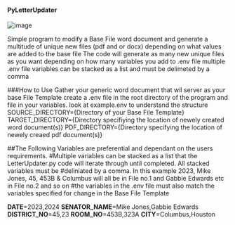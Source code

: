 #### PyLetterUpdater
![image](https://github.com/Dudi1896/PyLetterUpdater/assets/17666999/6b7e4c98-94e6-4aa9-9841-8e94e0fa3d08)

Simple program to modify a Base File word document and generate a multitude of unique new files (pdf and or docx) depending on what values are added to the base file
The code will generate as many new unique files as you want depending on how many variables you add to .env file
multiple .env file variables can be stacked as a list and must be delimeted by a comma

###How to Use
Gather your generic word document that wil server as your base File Template
create a .env file in the root directory of the program and file in your variables. look at example.env to understand the structure
SOURCE_DIRECTORY={Directory of your Base File Template}
TARGET_DIRECTORY={Directory specifiying the location of newely created word document(s)}
PDF_DIRECTORY={Directory specifying the location of newely creaed pdf document(s)}

##The Following Variables are preferential and dependant on the users requirements.
#Multiple variables can be stacked as a list that the LetterUpdater.py code will iterate through until completed. All stacked variables must be 
#deliniated by a comma. In this example 2023, Mike Jones, 45, 453B & Columbus will all be in File no.1 and Gabbie Edwards etc in File no.2 and so on
#the variables in the .env file must also match the variables specified for change in the Base File Template

__DATE__=2023,2024
__SENATOR_NAME__=Mike Jones,Gabbie Edwards
__DISTRICT_NO__=45,23
__ROOM_NO__=453B,323A
__CITY__=Columbus,Houston
